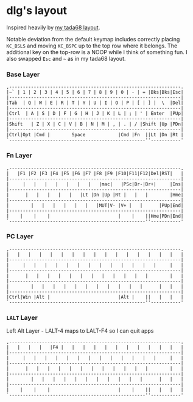 # dlg's layout

Inspired heavily by [my tada68 layout](https://github.com/qmk/qmk_firmware/tree/master/keyboards/tada68/keymaps/dlg).

Notable deviation from the default keymap includes correctly placing `KC_BSLS` and moving `KC_BSPC` up to the top row where it belongs. The additional key on the top-row is a NOOP while I think of something fun.  I also swapped `Esc` and `~` as in my tada68 layout.


### Base Layer

```
,---------------------------------------------------------------.
|~` | 1 | 2 | 3 | 4 | 5 | 6 | 7 | 8 | 9 | 0 | - | = |Bks|Bks|Esc|
|---------------------------------------------------------------|
|Tab  | Q | W | E | R | T | Y | U | I | O | P | [ | ] |  \  |Del|
|---------------------------------------------------------------|
|Ctrl  | A | S | D | F | G | H | J | K | L | ; | ' | Enter  |PUp|
|---------------------------------------------------------------|
|Shift   | Z | X | C | V | B | N | M | , | . | / |Shift |Up |PDn|
|---------------------------------------------------------------|
|Ctrl|Opt |Cmd |        Space            |Cmd |Fn  ||Lt |Dn |Rt |
`--------------------------------------------------''-----------'
```


### Fn Layer

```
,---------------------------------------------------------------.
|   |F1 |F2 |F3 |F4 |F5 |F6 |F7 |F8 |F9 |F10|F11|F12|Del|RST|   |
|---------------------------------------------------------------|
|     |   |   |   |   |   |   |   |mac|   |PSc|Br-|Br+|     |Ins|
|---------------------------------------------------------------|
|      |   |   |   |   |   |Lt |Dn |Up |Rt |   |   |        |Hme|
|---------------------------------------------------------------|
|        |   |   |   |   |   |   |MUT|V- |V+ |   |      |PUp|End|
|---------------------------------------------------------------|
|    |    |    |                         |    |    ||Hme|PDn|End|
`--------------------------------------------------''-----------'
```

### PC Layer

```
,---------------------------------------------------------------.
|   |   |   |   |   |   |   |   |   |   |   |   |   |   |   |   |
|---------------------------------------------------------------|
|     |   |   |   |   |   |   |   |   |   |   |   |   |     |   |
|---------------------------------------------------------------|
|      |   |   |   |   |   |   |   |   |   |   |   |        |   |
|---------------------------------------------------------------|
|        |   |   |   |   |   |   |   |   |   |   |      |   |   |
|---------------------------------------------------------------|
|Ctrl|Win |Alt |                         |Alt |    ||   |   |   |
`--------------------------------------------------''-----------'
```

### `LALT` Layer

Left Alt Layer - LALT-4 maps to LALT-F4 so I can quit apps

```
,---------------------------------------------------------------.
|   |   |   |   |F4 |   |   |   |   |   |   |   |   |   |   |   |
|---------------------------------------------------------------|
|     |   |   |   |   |   |   |   |   |   |   |   |   |     |   |
|---------------------------------------------------------------|
|      |   |   |   |   |   |   |   |   |   |   |   |        |   |
|---------------------------------------------------------------|
|        |   |   |   |   |   |   |   |   |   |   |      |   |   |
|---------------------------------------------------------------|
|    |    |    |                         |    |    ||   |   |   |
`--------------------------------------------------''-----------'
```

